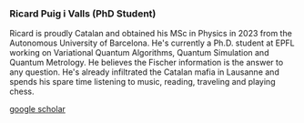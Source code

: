 ### Ricard Puig i Valls (PhD Student)

Ricard is proudly Catalan and obtained his MSc in Physics in 2023 from the Autonomous University of Barcelona. He's currently a Ph.D. student at EPFL working on Variational Quantum Algorithms, Quantum Simulation and Quantum Metrology. He believes the Fischer information is the answer to any question.  He's already infiltrated the Catalan mafia in Lausanne and spends his spare time listening to music, reading, traveling and playing chess.

[google scholar](https://scholar.google.com/citations?hl=en&user=JNW54M4AAAAJ)
